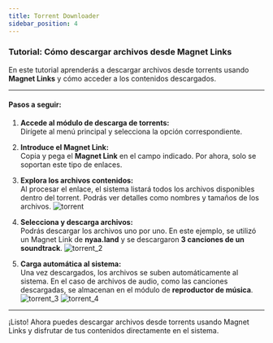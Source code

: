 ```yaml
---
title: Torrent Downloader
sidebar_position: 4
---
```


### Tutorial: Cómo descargar archivos desde Magnet Links

En este tutorial aprenderás a descargar archivos desde torrents usando **Magnet Links** y cómo acceder a los contenidos descargados.

---

#### **Pasos a seguir:**

1. **Accede al módulo de descarga de torrents:**  
   Dirígete al menú principal y selecciona la opción correspondiente.

2. **Introduce el Magnet Link:**  
   Copia y pega el **Magnet Link** en el campo indicado. Por ahora, solo se soportan este tipo de enlaces.

3. **Explora los archivos contenidos:**  
   Al procesar el enlace, el sistema listará todos los archivos disponibles dentro del torrent. Podrás ver detalles como nombres y tamaños de los archivos.
![torrent](@site/static/img/modulos_servidor/torrent.JPG) 

4. **Selecciona y descarga archivos:**  
   Podrás descargar los archivos uno por uno. En este ejemplo, se utilizó un Magnet Link de **nyaa.land** y se descargaron **3 canciones de un soundtrack**.
![torrent_2](@site/static/img/modulos_servidor/torrent_2.JPG) 

5. **Carga automática al sistema:**  
   Una vez descargados, los archivos se suben automáticamente al sistema. En el caso de archivos de audio, como las canciones descargadas, se almacenan en el módulo de **reproductor de música**.
![torrent_3](@site/static/img/modulos_servidor/torrent_4.JPG) 
![torrent_4](@site/static/img/modulos_servidor/torrent_4.JPG) 


---

¡Listo! Ahora puedes descargar archivos desde torrents usando Magnet Links y disfrutar de tus contenidos directamente en el sistema.
